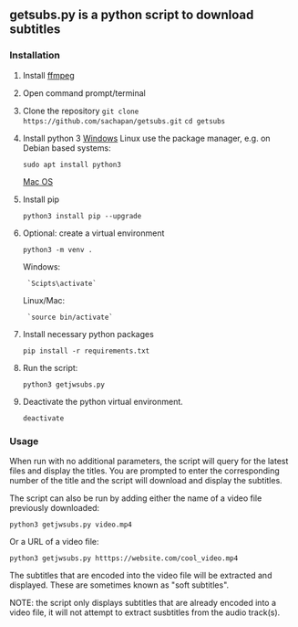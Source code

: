 ## getsubs.py is a python script to download subtitles

### Installation

1. Install [ffmpeg](https://ffmpeg.org/download.html)
1. Open command prompt/terminal
1. Clone the repository
    `git clone https://github.com/sachapan/getsubs.git`
    `cd getsubs`
1. Install python 3
    [Windows](https://www.python.org/downloads/windows/)
    Linux use the package manager, e.g. on Debian based systems:

    `sudo apt install python3`

    [Mac OS](https://docs.python.org/3/using/mac.html)
2. Install pip
    
    `python3 install pip --upgrade`
3. Optional: create a virtual environment
    
    `python3 -m venv .`
    
    Windows:
        
        `Scipts\activate`
    
    Linux/Mac:
        
        `source bin/activate`
4. Install necessary python packages
    
    `pip install -r requirements.txt`
5. Run the script:
    
    `python3 getjwsubs.py`
6. Deactivate the python virtual environment.
    
    `deactivate`

### Usage

When run with no additional parameters, the script will query 
for the latest files and display the titles.  You are prompted
to enter the corresponding number of the title and the script
will download and display the subtitles.

The script can also be run by adding either the name of a video file 
previously downloaded:

`python3 getjwsubs.py video.mp4`

Or a URL of a video file:

`python3 getjwsubs.py htttps://website.com/cool_video.mp4`

The subtitles that are encoded into the video file will be extracted
and displayed.  These are sometimes known as "soft subtitles".

NOTE: the script only displays subtitles that are already encoded into
a video file, it will not attempt to extract susbtitles from the audio
track(s).
